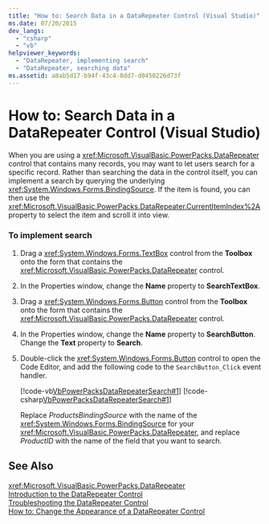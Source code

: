 ```yaml
---
title: "How to: Search Data in a DataRepeater Control (Visual Studio)"
ms.date: 07/20/2015
dev_langs: 
  - "csharp"
  - "vb"
helpviewer_keywords: 
  - "DataRepeater, implementing search"
  - "DataRepeater, searching data"
ms.assetid: a8ab5d17-b94f-43c4-8dd7-d0450226d73f
---
```

# How to: Search Data in a DataRepeater Control (Visual Studio)
When you are using a <xref:Microsoft.VisualBasic.PowerPacks.DataRepeater> control that contains many records, you may want to let users search for a specific record. Rather than searching the data in the control itself, you can implement a search by querying the underlying <xref:System.Windows.Forms.BindingSource>. If the item is found, you can then use the <xref:Microsoft.VisualBasic.PowerPacks.DataRepeater.CurrentItemIndex%2A> property to select the item and scroll it into view.  
  
### To implement search  
  
1.  Drag a <xref:System.Windows.Forms.TextBox> control from the **Toolbox** onto the form that contains the <xref:Microsoft.VisualBasic.PowerPacks.DataRepeater> control.  
  
2.  In the Properties window, change the **Name** property to **SearchTextBox**.  
  
3.  Drag a <xref:System.Windows.Forms.Button> control from the **Toolbox** onto the form that contains the <xref:Microsoft.VisualBasic.PowerPacks.DataRepeater> control.  
  
4.  In the Properties window, change the **Name** property to **SearchButton**. Change the **Text** property to **Search**.  
  
5.  Double-click the <xref:System.Windows.Forms.Button> control to open the Code Editor, and add the following code to the `SearchButton_Click` event handler.  
  
     [!code-vb[VbPowerPacksDataRepeaterSearch#1](../../../visual-basic/developing-apps/windows-forms/codesnippet/VisualBasic/how-to-search-data-in-a-datarepeater-control-visual-studio_1.vb)]
     [!code-csharp[VbPowerPacksDataRepeaterSearch#1](../../../visual-basic/developing-apps/windows-forms/codesnippet/CSharp/how-to-search-data-in-a-datarepeater-control-visual-studio_1.cs)]  
  
     Replace *ProductsBindingSource* with the name of the <xref:System.Windows.Forms.BindingSource> for your <xref:Microsoft.VisualBasic.PowerPacks.DataRepeater>, and replace *ProductID* with the name of the field that you want to search.  
  
## See Also  
 <xref:Microsoft.VisualBasic.PowerPacks.DataRepeater>  
 [Introduction to the DataRepeater Control](../../../visual-basic/developing-apps/windows-forms/introduction-to-the-datarepeater-control-visual-studio.md)  
 [Troubleshooting the DataRepeater Control](../../../visual-basic/developing-apps/windows-forms/troubleshooting-the-datarepeater-control-visual-studio.md)  
 [How to: Change the Appearance of a DataRepeater Control](../../../visual-basic/developing-apps/windows-forms/how-to-change-the-appearance-of-a-datarepeater-control-visual-studio.md)
